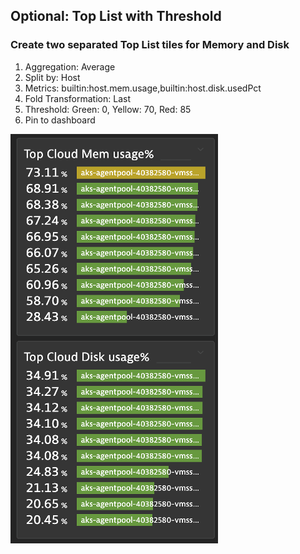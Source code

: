## Optional: Top List with Threshold

### Create two separated Top List tiles for Memory and Disk 
1. Aggregation: Average
2. Split by: Host
3. Metrics: builtin:host.mem.usage,builtin:host.disk.usedPct
4. Fold Transformation: Last
5. Threshold: Green: 0, Yellow: 70, Red: 85
6. Pin to dashboard

![topmemcpu](../../../assets/images/topmemcpu.png)
